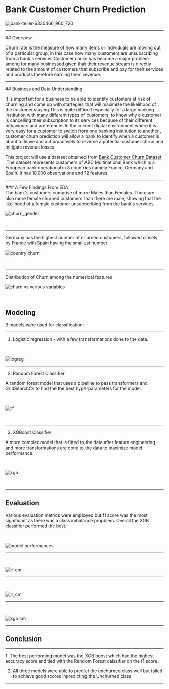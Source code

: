 # Bank Customer Churn Prediction
![bank-teller-6330466_960_720](https://user-images.githubusercontent.com/113230957/218202121-fa8442c9-8d16-4611-a3fb-2cbf8fe71972.png)

<hr>
## Overview

Churn rate is the measure of how many items or individuals are moving out of a particular group, in this case how many customers are unsubscribing from a bank's services.Customer churn has become a major problem among for many businessed given that their revenue stream is directly related to the amount of customers that subscribe and pay for their services and products therefore earning them revenue. 
<hr>
## Business and Data Understanding

It is important for a business to be able to identify customers at risk of churning and come up with startegies that will maximize the likelihood of the customer staying.This is quite difficult especially for a large banking institution with many different types of customers, to know why a customer is cancelling their subscription to its services because of their different behaviours and preferences.In the current digital environment where it is very easy for a customer to switch from one banking institution to another , customer churn prediction will allow a bank to identify when a customer is about to leave and act proactively to reverse a potential customer chrun and mitigate revenue losses.

This project will use a dataset obtained from 
<a href = 'https://www.kaggle.com/datasets/gauravtopre/bank-customer-churn-dataset'> Bank Customer Churn Dataset </a>
.The dataset represents customers of ABC Multinational Bank which is a European bank operational in 3 countries namely France, Germany and Spain. It has 10,000 observations and 12 features.
<hr>
### A Few Findings From EDA
<br>
The bank's customers comprise of more Males than Females.
There are also more female churned customers than there are male, showing that the likelihood of a female customer unsubscribing from the bank's services

<br>

![churn_gender](https://user-images.githubusercontent.com/113230957/218224314-6f026108-0e6e-4b84-9bf2-f61d325e4a66.PNG)


<br>
<hr>
Germany has the highest number of churned customers, followed closely by France with Spain having the smallest number.

![country churn](https://user-images.githubusercontent.com/113230957/218202425-2a426bca-e03f-4648-a12b-70a10f71894f.PNG)

<br>

<hr>
Distribution of Churn among the numerical features

<br>

![churn vs various variables](https://user-images.githubusercontent.com/113230957/218202536-a56828db-e914-49d1-892d-5e7c7c40df27.PNG)


<br>

## Modeling

3 models were used for classification:

<hr>

1. Logistic regression - with a few transformations done to the data.

<br>

![logreg](https://user-images.githubusercontent.com/113230957/218224415-00f36501-7107-4bb0-b013-3c561ad29792.PNG)


<hr>

2. Random Forest Classifier

A random forest model that uses a pipeline to pass transformers and GridSearchCv to find the the best hyperparameters for the model.

<br>

![rf](https://user-images.githubusercontent.com/113230957/218202748-0021e57e-e073-46fe-b0df-768633167bc1.PNG)

<br>
<hr>

3. XGBoost Classifier

A more complex model that is fitted to the data after feature engineering and more transformations are done to the data to maximize model performance.

<br>

![xgb](https://user-images.githubusercontent.com/113230957/218202783-aaba6f44-b76e-4898-b2b6-e2ffb765d692.PNG)

<br>
<hr>

## Evaluation

Various evaluation metrics were employed but f1 score was the most significant as there was a class imbalance propblem.
Overall the XGB classifier performed the best.

<br>

![model performances](https://user-images.githubusercontent.com/113230957/218202814-fb625112-c968-4799-8898-2bd52d3d28ca.PNG)

<hr>
<br>

![rf cm](https://user-images.githubusercontent.com/113230957/218202833-5c3965b1-fe6f-4add-b901-695c30104886.PNG)

<hr>
<br>

![lr_cm](https://user-images.githubusercontent.com/113230957/218202857-59626aeb-8888-4e4c-a638-5dd32369200b.PNG)

<hr>
<br>

![xgb cm](https://user-images.githubusercontent.com/113230957/218203047-0ebbccb6-ecd8-4d7c-b8a0-5572176742ac.PNG)

<hr>

## Conclusion

<hr>
1. The best performing model was the XGB boost which had the highest accuracy score and tied with the Random Forest calssifier on the f1 score.

2. All three models were able to predict the unchurned class well but failed to achieve good scores inpredicting the Unchurned class
<hr>
